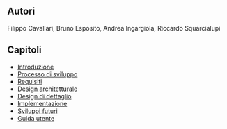 ## Autori

Filippo Cavallari, Bruno Esposito, Andrea Ingargiola, Riccardo Squarcialupi



## Capitoli

* [Introduzione]()
* [Processo di sviluppo]()
* [Requisiti]()
* [Design architetturale]()
* [Design di dettaglio]()
* [Implementazione]()
* [Sviluppi futuri]()
* [Guida utente]()